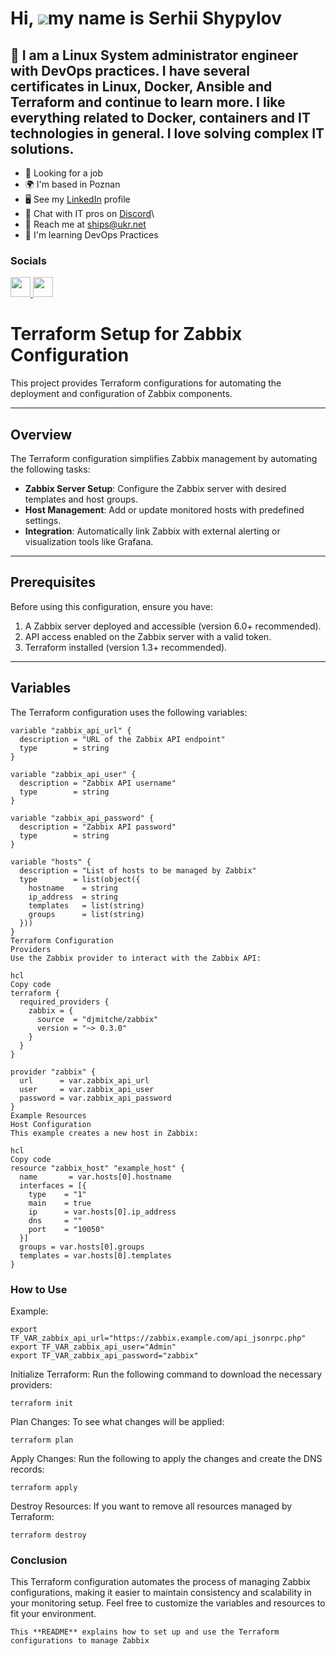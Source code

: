 Hi, ![](https://user-images.githubusercontent.com/18350557/176309783-0785949b-9127-417c-8b55-ab5a4333674e.gif)my name is Serhii Shypylov
=========================================================================================================================================

💛 I am a Linux System administrator engineer with DevOps practices. I have several certificates in Linux, Docker, Ansible and Terraform and continue to learn more. I like everything related to Docker, containers and IT technologies in general. I love solving complex IT solutions.
-------------------------------

* 💼 Looking for a job
* 🌍 I'm based in Poznan
* 🖥️ See my [LinkedIn](https://github.com/Shipssv83) profile 
* 👾 Chat with IT pros on [Discord](https://discord.com/shipssv_19055)\
* 📧 Reach me at ships@ukr.net
* 🧠 I'm learning DevOps Practices

### Socials

<p align="left"> <a href="https://github.com/Shipssv83" target="_blank" rel="noreferrer"> <picture> <source media="(prefers-color-scheme: dark)" srcset="https://raw.githubusercontent.com/danielcranney/readme-generator/main/public/icons/socials/github-dark.svg" /> <source media="(prefers-color-scheme: light)" srcset="https://raw.githubusercontent.com/danielcranney/readme-generator/main/public/icons/socials/github.svg" /> <img src="https://raw.githubusercontent.com/danielcranney/readme-generator/main/public/icons/socials/github.svg" width="32" height="32" /> </picture> </a> <a href="https://www.linkedin.com/in/sergey-shipilov-7262a31b4/" target="_blank" rel="noreferrer"> <picture> <source media="(prefers-color-scheme: dark)" srcset="https://raw.githubusercontent.com/danielcranney/readme-generator/main/public/icons/socials/linkedin-dark.svg" /> <source media="(prefers-color-scheme: light)" srcset="https://raw.githubusercontent.com/danielcranney/readme-generator/main/public/icons/socials/linkedin.svg" /> <img src="https://raw.githubusercontent.com/danielcranney/readme-generator/main/public/icons/socials/linkedin.svg" width="32" height="32" /> </picture> </a></p>

# Terraform Setup for Zabbix Configuration

This project provides Terraform configurations for automating the deployment and configuration of Zabbix components.

---

## Overview

The Terraform configuration simplifies Zabbix management by automating the following tasks:

- **Zabbix Server Setup**: Configure the Zabbix server with desired templates and host groups.  
- **Host Management**: Add or update monitored hosts with predefined settings.  
- **Integration**: Automatically link Zabbix with external alerting or visualization tools like Grafana.  

---

## Prerequisites

Before using this configuration, ensure you have:

1. A Zabbix server deployed and accessible (version 6.0+ recommended).  
2. API access enabled on the Zabbix server with a valid token.  
3. Terraform installed (version 1.3+ recommended).  

---

## Variables

The Terraform configuration uses the following variables:

```hcl
variable "zabbix_api_url" {
  description = "URL of the Zabbix API endpoint"
  type        = string
}

variable "zabbix_api_user" {
  description = "Zabbix API username"
  type        = string
}

variable "zabbix_api_password" {
  description = "Zabbix API password"
  type        = string
}

variable "hosts" {
  description = "List of hosts to be managed by Zabbix"
  type        = list(object({
    hostname    = string
    ip_address  = string
    templates   = list(string)
    groups      = list(string)
  }))
}
Terraform Configuration
Providers
Use the Zabbix provider to interact with the Zabbix API:

hcl
Copy code
terraform {
  required_providers {
    zabbix = {
      source  = "djmitche/zabbix"
      version = "~> 0.3.0"
    }
  }
}

provider "zabbix" {
  url      = var.zabbix_api_url
  user     = var.zabbix_api_user
  password = var.zabbix_api_password
}
Example Resources
Host Configuration
This example creates a new host in Zabbix:

hcl
Copy code
resource "zabbix_host" "example_host" {
  name       = var.hosts[0].hostname
  interfaces = [{
    type    = "1"
    main    = true
    ip      = var.hosts[0].ip_address
    dns     = ""
    port    = "10050"
  }]
  groups = var.hosts[0].groups
  templates = var.hosts[0].templates
}

```
### How to Use

Example:
```hcl
export TF_VAR_zabbix_api_url="https://zabbix.example.com/api_jsonrpc.php"
export TF_VAR_zabbix_api_user="Admin"
export TF_VAR_zabbix_api_password="zabbix"

```

Initialize Terraform: Run the following command to download the necessary providers:
```hcl
terraform init
```

Plan Changes: To see what changes will be applied:
```hcl
terraform plan
```

Apply Changes: Run the following to apply the changes and create the DNS records:
```hcl
terraform apply
```

Destroy Resources: If you want to remove all resources managed by Terraform:
```hcl
terraform destroy
```

### Conclusion
This Terraform configuration automates the process of managing Zabbix configurations, making it easier to maintain consistency and scalability in your monitoring setup. Feel free to customize the variables and resources to fit your environment.

```
This **README** explains how to set up and use the Terraform configurations to manage Zabbix
```
